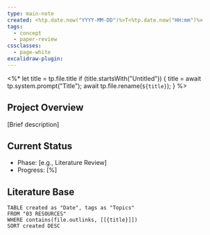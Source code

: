```yaml
---
type: main-note
created: <%tp.date.now("YYYY-MM-DD")%>T<%tp.date.now("HH:mm")%>
tags:
  - concept
  - paper-review
cssclasses:
  - page-white
excalidraw-plugin:
---
```

<%*
	let title = tp.file.title 
	if (title.startsWith("Untitled")) {
		title = await tp.system.prompt("Title");
		await tp.file.rename(`${title}`);
	}
%>

## Project Overview
[Brief description]

## Current Status
- Phase: [e.g., Literature Review]
- Progress: [%]

## Literature Base
```dataview
TABLE created as "Date", tags as "Topics"
FROM "03 RESOURCES"
WHERE contains(file.outlinks, [[{title}]])
SORT created DESC